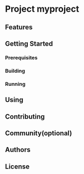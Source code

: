 
# Project myproject

<!-- Write one paragraph of this project description here -->

## Features

<!-- Tell others the features of this project -->

## Getting Started

### Prerequisites

<!-- Describe packages, tools and everything we needed here -->

### Building

<!-- Describe how to build this project -->

### Running

<!-- Describe how to run this project -->

## Using

<!-- Place user documents here -->

## Contributing

<!-- Tell others how to contribute this project -->

## Community(optional)

<!-- Tell something about the community if needed -->

## Authors

<!-- Put authors here -->

## License

<!-- A link to license file -->
